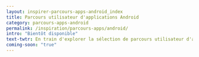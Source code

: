 ```yaml
---
layout: inspirer-parcours-apps-android_index
title: Parcours utilisateur d'applications Android
category: parcours-apps-android
permalink: /inspiration/parcours-apps/android/
intro: "Bientôt disponible"
text-twtr: En train d'explorer la sélection de parcours utilisateur d'applications Android du @MagDuWebdesign
coming-soon: "true"
---
```


